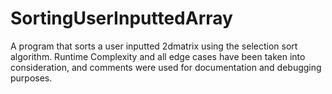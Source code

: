 # SortingUserInputtedArray
A program that sorts a user inputted 2dmatrix using the selection sort algorithm. Runtime Complexity and all edge cases have been taken into consideration, and comments were used for documentation and debugging purposes.
